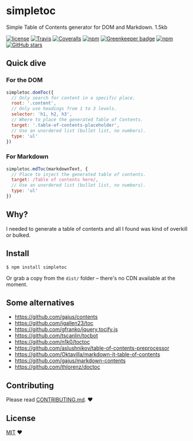 simpletoc
=========


Simple Table of Contents generator for DOM and Markdown. 1.5kb

[![license](https://img.shields.io/github/license/stefanmaric/simpletoc.svg)](./LICENSE)
[![Travis](https://img.shields.io/travis/stefanmaric/simpletoc.svg)](https://travis-ci.org/stefanmaric/simpletoc)
[![Coveralls](https://img.shields.io/coveralls/stefanmaric/simpletoc.svg)](https://coveralls.io/github/stefanmaric/simpletoc)
[![npm](https://img.shields.io/npm/v/simpletoc.svg)](https://www.npmjs.com/package/simpletoc)
[![Greenkeeper badge](https://badges.greenkeeper.io/stefanmaric/simpletoc.svg)](https://greenkeeper.io/)
[![npm](https://img.shields.io/npm/dt/simpletoc.svg)](https://www.npmjs.com/package/simpletoc)
[![GitHub stars](https://img.shields.io/github/stars/stefanmaric/simpletoc.svg?style=flat-square)](https://github.com/stefanmaric/simpletoc/stargazers)


## Quick dive

### For the DOM

```javascript
simpletoc.domToc({
  // Only search for content in a specific place.
  root: '.content',
  // Only use headings from 1 to 3 levels.
  selector: 'h1, h2, h3',
  // Where to place the generated Table of Contents.
  target: '.table-of-contents-placeholder',
  // Use an unordered list (bullet list, no numbers).
  type: 'ul'
})
```

### For Markdown

```javascript
simpletoc.mdToc(markdownText, {
  // Place to inject the generated table of contents.
  target: /Table of contents here/,
  // Use an unordered list (bullet list, no numbers).
  type: 'ul'
})
```

## Why?

I needed to generate a table of contents and all I found was kind of overkill or bulked.


## Install

```shell
$ npm install simpletoc
```

Or grab a copy from the `dist/` folder – there's no CDN available at the moment.


## Some alternatives

* https://github.com/gajus/contents
* https://github.com/jgallen23/toc
* https://github.com/gfranko/jquery.tocify.js
* https://github.com/tscanlin/tocbot
* https://github.com/n1k0/toctoc
* https://github.com/aslushnikov/table-of-contents-preprocessor
* https://github.com/Oktavilla/markdown-it-table-of-contents
* https://github.com/gajus/markdown-contents
* https://github.com/thlorenz/doctoc


## Contributing

Please read [CONTRIBUTING.md](./CONTRIBUTING.md). ♥


## License

[MIT](./LICENSE) ♥
